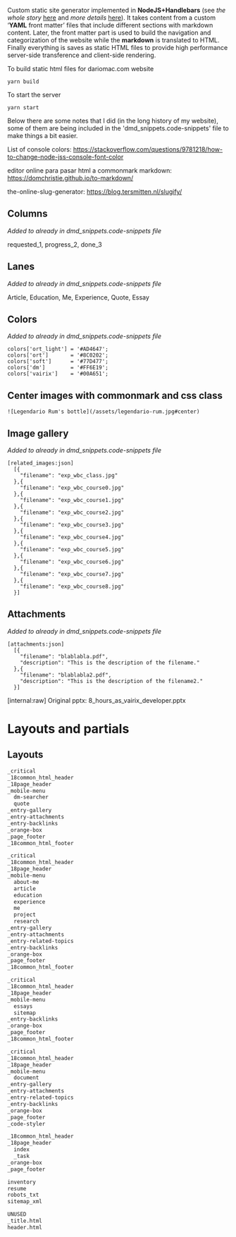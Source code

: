 Custom static site generator implemented in **NodeJS+Handlebars** (see _the whole story_ [here](https://dariomac.com/finish-this-website) and _more details_ [here](https://dariomac.com/static-website-generator)). It takes content from a custom ‘**YAML** front matter’ files that include different sections with markdown content. Later, the front matter part is used to build the navigation and categorization of the website while the **markdown** is translated to HTML. Finally everything is saves as static HTML files to provide high performance server-side transference and client-side rendering.

To build static html files for dariomac.com website
```
yarn build
```

To start the server
```
yarn start
```

Below there are some notes that I did (in the long history of my website), some of them are being included in the 'dmd_snippets.code-snippets' file to make things a bit easier.

List of console colors:
https://stackoverflow.com/questions/9781218/how-to-change-node-jss-console-font-color

editor online para pasar html a commonmark markdown:
https://domchristie.github.io/to-markdown/

the-online-slug-generator:
https://blog.tersmitten.nl/slugify/

Columns
-----
_Added to already in dmd_snippets.code-snippets file_

requested_1, progress_2, done_3


Lanes
-----
_Added to already in dmd_snippets.code-snippets file_

Article, Education, Me, Experience, Quote, Essay


Colors
------
_Added to already in dmd_snippets.code-snippets file_

```
colors['ort_light'] = '#AD4647';
colors['ort']       = '#8C0202';
colors['soft']      = '#77D477';
colors['dm']        = '#FF6E19';
colors['vairix']    = '#00A651';
```

Center images with commonmark and css class
-------------------------------------------
```![Legendario Rum's bottle](/assets/legendario-rum.jpg#center)```


Image gallery
-------------
_Added to already in dmd_snippets.code-snippets file_
```
[related_images:json]
  [{
    "filename": "exp_wbc_class.jpg"
  },{
    "filename": "exp_wbc_course0.jpg"
  },{
    "filename": "exp_wbc_course1.jpg"
  },{
    "filename": "exp_wbc_course2.jpg"
  },{
    "filename": "exp_wbc_course3.jpg"
  },{
    "filename": "exp_wbc_course4.jpg"
  },{
    "filename": "exp_wbc_course5.jpg"
  },{
    "filename": "exp_wbc_course6.jpg"
  },{
    "filename": "exp_wbc_course7.jpg"
  },{
    "filename": "exp_wbc_course8.jpg"
  }]
```


Attachments
-----------
_Added to already in dmd_snippets.code-snippets file_
```
[attachments:json]
  [{
    "filename": "blablabla.pdf",
    "description": "This is the description of the filename."
  },{
    "filename": "blablabla2.pdf",
    "description": "This is the description of the filename2."
  }]
```

[internal:raw]
Original pptx: 8_hours_as_vairix_developer.pptx 

# Layouts and partials

## Layouts

```html
_critical
_18common_html_header
_18page_header
_mobile-menu
  dm-searcher
  quote
_entry-gallery
_entry-attachments
_entry-backlinks
_orange-box
_page_footer
_18common_html_footer

_critical
_18common_html_header
_18page_header
_mobile-menu
  about-me
  article
  education
  experience
  me
  project
  research
_entry-gallery
_entry-attachments
_entry-related-topics
_entry-backlinks
_orange-box
_page_footer
_18common_html_footer

_critical
_18common_html_header
_18page_header
_mobile-menu
  essays
  sitemap
_entry-backlinks
_orange-box
_page_footer
_18common_html_footer

_critical
_18common_html_header
_18page_header
_mobile-menu
  document
_entry-gallery
_entry-attachments
_entry-related-topics
_entry-backlinks
_orange-box
_page_footer
_code-styler

_18common_html_header
_18page_header
  index
  _task
_orange-box
_page_footer

inventory
resume
robots_txt
sitemap_xml

UNUSED
_title.html
header.html
```
